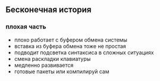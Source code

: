 ## Бесконечная история
### плохая часть

- плохо работает с буфером обмена системы
- вставка из буфера обмена тоже не простая
- подводит подсветка синтаксиса в сложных ситуациях
- смена раскладки клавиатуры
- медленно развивается
- готовые пакеты или компилируй сам
